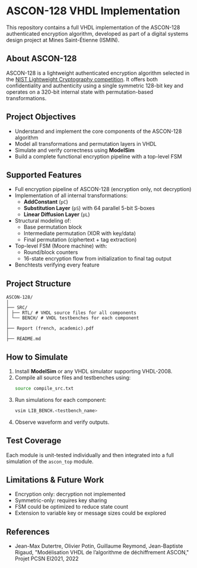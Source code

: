 # ASCON-128 VHDL Implementation

This repository contains a full VHDL implementation of the ASCON-128 authenticated encryption algorithm, developed as part of a digital systems design project at Mines Saint-Étienne (ISMIN).

## About ASCON-128

ASCON-128 is a lightweight authenticated encryption algorithm selected in the [NIST Lightweight Cryptography competition](https://csrc.nist.gov/projects/lightweight-cryptography). It offers both confidentiality and authenticity using a single symmetric 128-bit key and operates on a 320-bit internal state with permutation-based transformations.

## Project Objectives

- Understand and implement the core components of the ASCON-128 algorithm
- Model all transformations and permutation layers in VHDL
- Simulate and verify correctness using **ModelSim**
- Build a complete functional encryption pipeline with a top-level FSM

## Supported Features

- Full encryption pipeline of ASCON-128 (encryption only, not decryption)
- Implementation of all internal transformations:
  - **AddConstant** (`pC`)
  - **Substitution Layer** (`pS`) with 64 parallel 5-bit S-boxes
  - **Linear Diffusion Layer** (`pL`)
- Structural modeling of:
  - Base permutation block
  - Intermediate permutation (XOR with key/data)
  - Final permutation (ciphertext + tag extraction)
- Top-level FSM (Moore machine) with:
  - Round/block counters
  - 16-state encryption flow from initialization to final tag output
- Benchtests verifying every feature

## Project Structure
```
ASCON-128/
│
├── SRC/
│ ├── RTL/ # VHDL source files for all components
│ └── BENCH/ # VHDL testbenches for each component
│
├── Report (french, academic).pdf
│
├── README.md
```

## How to Simulate

1. Install **ModelSim** or any VHDL simulator supporting VHDL-2008.
2. Compile all source files and testbenches using:
   ```bash
   source compile_src.txt
   ```
3. Run simulations for each component:
   ```bash
   vsim LIB_BENCH.<testbench_name>
   ```
4. Observe waveform and verify outputs.

## Test Coverage
Each module is unit-tested individually and then integrated into a full simulation of the `ascon_top` module.

## Limitations & Future Work

- Encryption only: decryption not implemented
- Symmetric-only: requires key sharing
- FSM could be optimized to reduce state count
- Extension to variable key or message sizes could be explored

## References

- Jean-Max Dutertre, Olivier Potin, Guillaume Reymond, Jean-Baptiste Rigaud, "Modélisation VHDL de l’algorithme de déchiffrement ASCON," Projet PCSN EI2021, 2022
